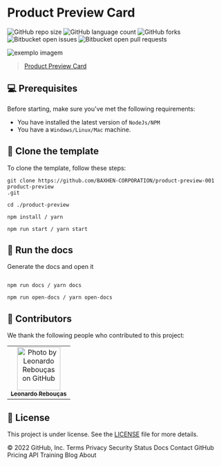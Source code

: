 # Product Preview Card

<!---Esses são exemplos. Veja https://shields.io para outras pessoas ou para personalizar este conjunto de escudos. Você pode querer incluir dependências, status do projeto e informações de licença aqui--->

![GitHub repo size](https://img.shields.io/github/languages/code-size/BAXHEN-CORPORATION/product-preview-001?style=for-the-badge)
![GitHub language count](https://img.shields.io/github/languages/count/BAXHEN-CORPORATION/product-preview-001?style=for-the-badge)
![GitHub forks](https://img.shields.io/github/forks/BAXHEN-CORPORATION/product-preview-001?style=for-the-badge)
![Bitbucket open issues](https://img.shields.io/bitbucket/issues/BAXHEN-CORPORATION/product-preview-001?style=for-the-badge)
![Bitbucket open pull requests](https://img.shields.io/bitbucket/pr-raw/BAXHEN-CORPORATION/product-preview-001?style=for-the-badge)

<img src="https://camo.githubusercontent.com/306dedb9426f1d93a981d305a0a18164932ece8dca4d5fd820b1d3c36625b218/68747470733a2f2f6d75692e636f6d2f7374617469632f6c6f676f2e737667" alt="exemplo imagem">

> [Product Preview Card](https://classy-narwhal-e82e98.netlify.app/)

## 💻 Prerequisites

Before starting, make sure you've met the following requirements:

- You have installed the latest version of `NodeJs/NPM`
- You have a `Windows/Linux/Mac` machine.

## 🚀 Clone the template

To clone the template, follow these steps:

```
git clone https://github.com/BAXHEN-CORPORATION/product-preview-001 product-preview
.git

cd ./product-preview

npm install / yarn

npm run start / yarn start

```

## 📃 Run the docs

Generate the docs and open it

```

npm run docs / yarn docs

npm run open-docs / yarn open-docs

```

## 🤝 Contributors

We thank the following people who contributed to this project:

<table>
  <tr>
    <td align="center">
      <a href="https://www.linkedin.com/in/baxhen/" target="__blank">
        <img src="https://avatars.githubusercontent.com/u/41558102?v=4" width="100px;" alt="Photo by Leonardo Rebouças on GitHub"/><br>
        <sub>
          <b>Leonardo Rebouças</b>
        </sub>
      </a>
    </td>
  </tr>
</table>

## 📝 License

This project is under license. See the [LICENSE](LICENSE.md) file for more details.

© 2022 GitHub, Inc.
Terms
Privacy
Security
Status
Docs
Contact GitHub
Pricing
API
Training
Blog
About
